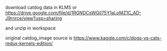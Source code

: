 download catdog data in KLMS or https://drive.google.com/file/d/1RGNDCsWGiI75Y1aLoMZ1C_AD-J9rnrce/view?usp=sharing

and unzip in workspace

original catdog_image source is https://www.kaggle.com/c/dogs-vs-cats-redux-kernels-edition/ 
